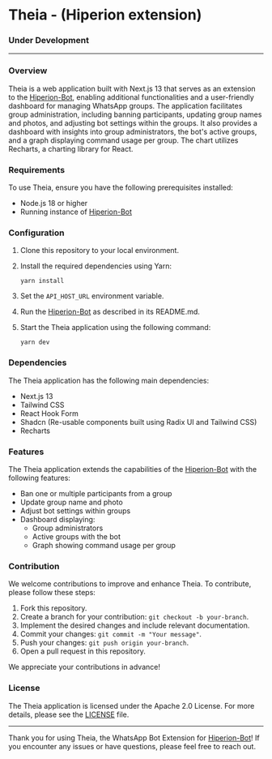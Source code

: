 # Theia - (Hiperion extension)

### Under Development
---
### Overview

Theia is a web application built with Next.js 13 that serves as an extension to the [Hiperion-Bot](https://github.com/angelopedroso/Hiperion-Bot), enabling additional functionalities and a user-friendly dashboard for managing WhatsApp groups. The application facilitates group administration, including banning participants, updating group names and photos, and adjusting bot settings within the groups. It also provides a dashboard with insights into group administrators, the bot's active groups, and a graph displaying command usage per group. The chart utilizes Recharts, a charting library for React.

### Requirements

To use Theia, ensure you have the following prerequisites installed:

- Node.js 18 or higher
- Running instance of [Hiperion-Bot](https://github.com/angelopedroso/Hiperion-Bot)
### Configuration

1. Clone this repository to your local environment.
2. Install the required dependencies using Yarn:

   ```shell
   yarn install
   ```

3. Set the `API_HOST_URL` environment variable.

4. Run the [Hiperion-Bot](https://github.com/angelopedroso/Hiperion-Bot) as described in its README.md.

5. Start the Theia application using the following command:

   ```shell
   yarn dev
   ```

### Dependencies

The Theia application has the following main dependencies:

- Next.js 13
- Tailwind CSS
- React Hook Form
- Shadcn (Re-usable components built using Radix UI and Tailwind CSS)
- Recharts

### Features

The Theia application extends the capabilities of the [Hiperion-Bot](https://github.com/angelopedroso/Hiperion-Bot) with the following features:

- Ban one or multiple participants from a group
- Update group name and photo
- Adjust bot settings within groups
- Dashboard displaying:
  - Group administrators
  - Active groups with the bot
  - Graph showing command usage per group

### Contribution

We welcome contributions to improve and enhance Theia. To contribute, please follow these steps:

1. Fork this repository.
2. Create a branch for your contribution: `git checkout -b your-branch`.
3. Implement the desired changes and include relevant documentation.
4. Commit your changes: `git commit -m "Your message"`.
5. Push your changes: `git push origin your-branch`.
6. Open a pull request in this repository.

We appreciate your contributions in advance!

### License

The Theia application is licensed under the Apache 2.0 License. For more details, please see the [LICENSE](./LICENSE) file.

---

Thank you for using Theia, the WhatsApp Bot Extension for [Hiperion-Bot](https://github.com/angelopedroso/Hiperion-Bot)! If you encounter any issues or have questions, please feel free to reach out.

